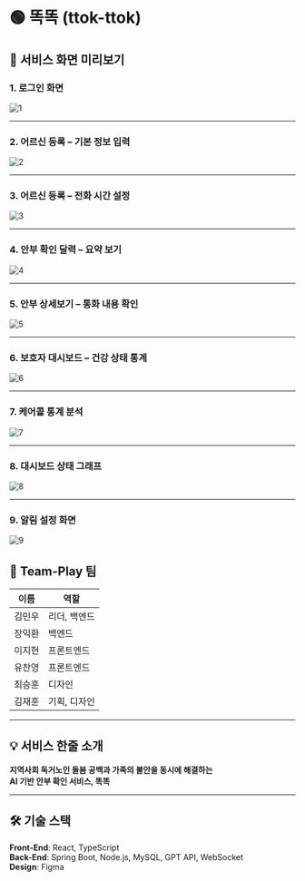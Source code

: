 # 🟢 똑똑 (ttok-ttok)

## 📸 서비스 화면 미리보기

### 1. 로그인 화면
![1](https://github.com/DND-HACKATHON-Teamplay/.github/blob/main/profile/assets/1.png?raw=true)

---

### 2. 어르신 등록 – 기본 정보 입력
![2](https://github.com/DND-HACKATHON-Teamplay/.github/blob/main/profile/assets/2.png?raw=true)

---

### 3. 어르신 등록 – 전화 시간 설정
![3](https://github.com/DND-HACKATHON-Teamplay/.github/blob/main/profile/assets/3.png?raw=true)

---

### 4. 안부 확인 달력 – 요약 보기
![4](https://github.com/DND-HACKATHON-Teamplay/.github/blob/main/profile/assets/4.png?raw=true)

---

### 5. 안부 상세보기 – 통화 내용 확인
![5](https://github.com/DND-HACKATHON-Teamplay/.github/blob/main/profile/assets/5.png?raw=true)

---

### 6. 보호자 대시보드 – 건강 상태 통계
![6](https://github.com/DND-HACKATHON-Teamplay/.github/blob/main/profile/assets/6.png?raw=true)

---

### 7. 케어콜 통계 분석
![7](https://github.com/DND-HACKATHON-Teamplay/.github/blob/main/profile/assets/7.png?raw=true)

---

### 8. 대시보드 상태 그래프
![8](https://github.com/DND-HACKATHON-Teamplay/.github/blob/main/profile/assets/8.png?raw=true)

---

### 9. 알림 설정 화면
![9](https://github.com/DND-HACKATHON-Teamplay/.github/blob/main/profile/assets/9.png?raw=true)

## 👥 Team-Play 팀

| 이름     | 역할         |
|----------|--------------|
| 김민우   | 리더, 백엔드 |
| 장익환   | 백엔드       |
| 이지현   | 프론트엔드   |
| 유찬영   | 프론트엔드   |
| 최승훈   | 디자인       |
| 김재훈   | 기획, 디자인 |

---

## 💡 서비스 한줄 소개

**지역사회 독거노인 돌봄 공백과 가족의 불안을 동시에 해결하는  
AI 기반 안부 확인 서비스, 똑똑**

---

## 🛠 기술 스택

**Front-End**: React, TypeScript  
**Back-End**: Spring Boot, Node.js, MySQL, GPT API, WebSocket  
**Design**: Figma
